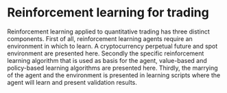 # Reinforcement learning for trading

Reinforcement learning applied to quantitative trading has three distinct components. First of all, reinforcement learning agents require an environment in which to learn. A cryptocurrency perpetual future and spot environment are presented here. Secondly the specific reinforcement learning algorithm that is used as basis for the agent, value-based and policy-based learning algorithms are presented here. Thirdly, the marrying of the agent and the environment is presented in learning scripts where the agent will learn and present validation results.
